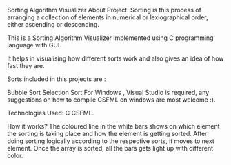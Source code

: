 Sorting Algorithm Visualizer
About Project:
Sorting is this process of arranging a collection of elements in numerical or lexiographical order, either ascending or descending.

This is a Sorting Algorithm Visualizer implemented using C programming language with GUI.

It helps in visualising how different sorts work and also gives an idea of how fast they are.

Sorts included in this projects are :

Bubble Sort
Selection Sort
For Windows , Visual Studio is required, any suggestions on how to compile CSFML on windows are most welcome :).

Technologies Used:
C
CSFML.

How it works?
The coloured line in the white bars shows on which element the sorting is taking place and how the element is getting sorted.
After doing sorting logically according to the respective sorts, it moves to next element.
Once the array is sorted, all the bars gets light up with different color.

